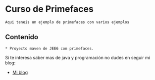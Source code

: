 Curso de Primefaces
=============

	Aqui teneis un ejemplo de primefaces con varios ejemplos 

Contenido
-------

	* Proyecto maven de JEE6 con primefaces.

Si te interesa saber mas de java y programación no dudes en seguir mi blog:

* [Mi blog](http://tirandolineasdecodigo.blogspot.com.es/)

